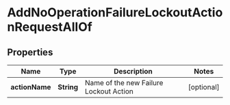 

# AddNoOperationFailureLockoutActionRequestAllOf


## Properties

| Name | Type | Description | Notes |
|------------ | ------------- | ------------- | -------------|
|**actionName** | **String** | Name of the new Failure Lockout Action |  [optional] |



